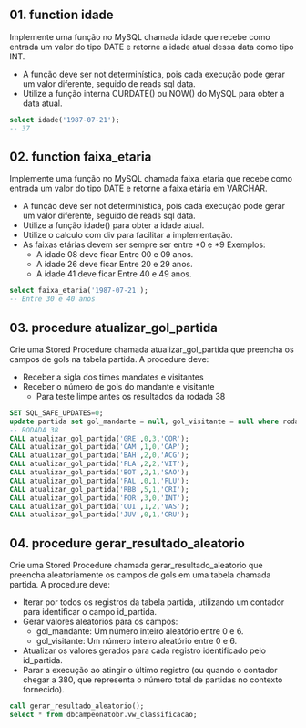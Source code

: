## 01. function idade
Implemente uma função no MySQL chamada idade que recebe como entrada um valor do tipo DATE e retorne a idade atual dessa data como tipo INT.
- A função deve ser not determinística, pois cada execução pode gerar um valor diferente, seguido de reads sql data.
- Utilize a função interna CURDATE() ou NOW() do MySQL para obter a data atual.

```sql
select idade('1987-07-21');
-- 37
```

## 02. function faixa_etaria
Implemente uma função no MySQL chamada faixa_etaria que recebe como entrada um valor do tipo DATE e retorne a faixa etária em VARCHAR.
- A função deve ser not determinística, pois cada execução pode gerar um valor diferente, seguido de reads sql data.
- Utilize a função idade() para obter a idade atual.
- Utilize o calculo com div para facilitar a implementação.
- As faixas etárias devem ser sempre ser entre *0 e *9 Exemplos:
  - A idade 08 deve ficar Entre 00 e 09 anos.
  - A idade 26 deve ficar Entre 20 e 29 anos.
  - A idade 41 deve ficar Entre 40 e 49 anos.

```sql
select faixa_etaria('1987-07-21');
-- Entre 30 e 40 anos
```

## 03. procedure atualizar_gol_partida
Crie uma Stored Procedure chamada atualizar_gol_partida que preencha os campos de gols na tabela partida. A procedure deve:
- Receber a sigla dos times mandates e visitantes
- Receber o número de gols do mandante e visitante
  - Para teste limpe antes os resultados da rodada 38

```sql
SET SQL_SAFE_UPDATES=0;
update partida set gol_mandante = null, gol_visitante = null where rodada = 38;
-- RODADA 38
CALL atualizar_gol_partida('GRE',0,3,'COR');
CALL atualizar_gol_partida('CAM',1,0,'CAP');
CALL atualizar_gol_partida('BAH',2,0,'ACG');
CALL atualizar_gol_partida('FLA',2,2,'VIT');
CALL atualizar_gol_partida('BOT',2,1,'SAO');
CALL atualizar_gol_partida('PAL',0,1,'FLU');
CALL atualizar_gol_partida('RBB',5,1,'CRI');
CALL atualizar_gol_partida('FOR',3,0,'INT');
CALL atualizar_gol_partida('CUI',1,2,'VAS');
CALL atualizar_gol_partida('JUV',0,1,'CRU');
```

## 04. procedure gerar_resultado_aleatorio
Crie uma Stored Procedure chamada gerar_resultado_aleatorio que preencha aleatoriamente os campos de gols em uma tabela chamada partida. A procedure deve:

- Iterar por todos os registros da tabela partida, utilizando um contador para identificar o campo id_partida.
- Gerar valores aleatórios para os campos:
  - gol_mandante: Um número inteiro aleatório entre 0 e 6.
  - gol_visitante: Um número inteiro aleatório entre 0 e 6.
- Atualizar os valores gerados para cada registro identificado pelo id_partida.
- Parar a execução ao atingir o último registro (ou quando o contador chegar a 380, que representa o número total de partidas no contexto fornecido).

```sql
call gerar_resultado_aleatorio();
select * from dbcampeonatobr.vw_classificacao;
```
